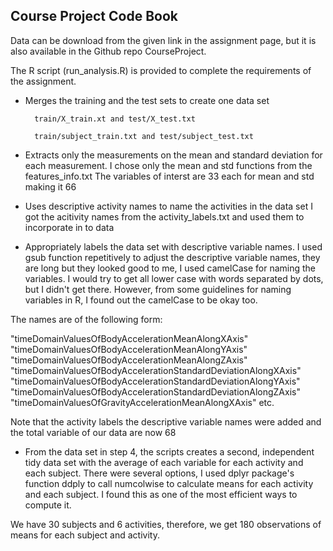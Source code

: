 ## Course Project Code Book


Data can be download from the given link in the assignment page, but it is also available in the Github repo CourseProject.

The R script (run_analysis.R) is provided to complete the requirements of the assignment.


* Merges the training and the test sets to create one data set
        
        train/X_train.xt and test/X_test.txt
        
        train/subject_train.txt and test/subject_test.txt

* Extracts only the measurements on the mean and standard deviation for each measurement.
        I chose only the mean and std functions from the features_info.txt
        The variables of interst are 33 each for mean and std making it 66

* Uses descriptive activity names to name the activities in the data set
        I got the acitivity names from the activity_labels.txt and used them to incorporate in to data
        
        
* Appropriately labels the data set with descriptive variable names.
        I used gsub function repetitively to adjust the descriptive variable names, they are long but they looked good to me,
I used camelCase for naming the variables. I would try to get all lower case with words separated by dots, but I didn't get there. However, from some guidelines for naming variables in R, I found out the camelCase to be okay too.

The names are of the following form:

"timeDomainValuesOfBodyAccelerationMeanAlongXAxis"
"timeDomainValuesOfBodyAccelerationMeanAlongYAxis"
"timeDomainValuesOfBodyAccelerationMeanAlongZAxis"
"timeDomainValuesOfBodyAccelerationStandardDeviationAlongXAxis"
"timeDomainValuesOfBodyAccelerationStandardDeviationAlongYAxis"
"timeDomainValuesOfBodyAccelerationStandardDeviationAlongZAxis" 
"timeDomainValuesOfGravityAccelerationMeanAlongXAxis"
etc.


Note that the activity labels the descriptive variable names were added and the total variable of our data are now 68

* From the data set in step 4, the scripts creates a second, independent tidy data set with the average of each variable for each activity and each subject. There were several options, I used dplyr package's function ddply to call numcolwise to calculate means for each activity and each subject. I found this as one of the most efficient ways to compute it.

We have 30 subjects and 6 activities, therefore, we get 180 observations of means for each subject and activity.
